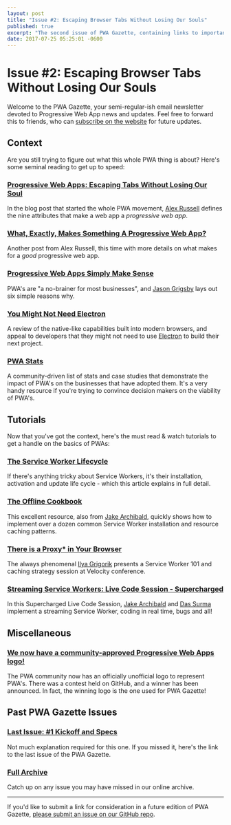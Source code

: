 ```yaml
---
layout: post
title: "Issue #2: Escaping Browser Tabs Without Losing Our Souls"
published: true
excerpt: "The second issue of PWA Gazette, containing links to important information about PWA's."
date: 2017-07-25 05:25:01 -0600
---
```


# Issue #2: Escaping Browser Tabs Without Losing Our Souls

Welcome to the PWA Gazette, your semi-regular-ish email newsletter devoted to Progressive Web App news and updates. Feel free to forward this to friends, who can [subscribe on the website](http://pwagazette.com/) for future updates.

## Context
Are you still trying to figure out what this whole PWA thing is about? Here's some seminal reading to get up to speed:

### [Progressive Web Apps: Escaping Tabs Without Losing Our Soul](https://infrequently.org/2015/06/progressive-apps-escaping-tabs-without-losing-our-soul/)
In the blog post that started the whole PWA movement, [Alex Russell](https://twitter.com/slightlylate) defines the nine attributes that make a web app a *progressive web app*.

### [What, Exactly, Makes Something A Progressive Web App?](https://infrequently.org/2016/09/what-exactly-makes-something-a-progressive-web-app/)
Another post from Alex Russell, this time with more details on what makes for a *good* progressive web app.

### [Progressive Web Apps Simply Make Sense](https://cloudfour.com/thinks/progressive-web-apps-simply-make-sense/)
PWA's are "a no-brainer for most businesses", and [Jason Grigsby](https://twitter.com/grigs) lays out six simple reasons why.

### [You Might Not Need Electron](https://youmightnotneedelectron.com/)
A review of the native-like capabilities built into modern browsers, and appeal to developers that they might not need to use [Electron](https://electron.atom.io/) to build their next project.

### [PWA Stats](https://www.pwastats.com/)
A community-driven list of stats and case studies that demonstrate the impact of PWA's on the businesses that have adopted them. It's a very handy resource if you're trying to convince decision makers on the viability of PWA's.

## Tutorials
Now that you've got the context, here's the must read & watch tutorials to get a handle on the basics of PWAs:

### [The Service Worker Lifecycle](https://developers.google.com/web/fundamentals/instant-and-offline/service-worker/lifecycle)
If there's anything tricky about Service Workers, it's their installation, activation and update life cycle - which this article explains in full detail.

### [The Offline Cookbook](https://developers.google.com/web/fundamentals/instant-and-offline/offline-cookbook/)
This excellent resource, also from [Jake Archibald](https://twitter.com/jaffathecake), quickly shows how to implement over a dozen common Service Worker installation and resource caching patterns.

### [There is a Proxy* in Your Browser](https://www.youtube.com/watch?v=etACK2qbHfc)
The always phenomenal [Ilya Grigorik](https://twitter.com/igrigorik) presents a Service Worker 101 and caching strategy session at Velocity conference.

### [Streaming Service Workers: Live Code Session - Supercharged](https://www.youtube.com/watch?v=3Tr-scf7trE)
In this Supercharged Live Code Session, [Jake Archibald](https://twitter.com/jaffathecake) and [Das Surma](https://twitter.com/dassurma) implement a streaming Service Worker, coding in real time, bugs and all!

## Miscellaneous
### [We now have a community-approved Progressive Web Apps logo!](https://medium.com/samsung-internet-dev/we-now-have-a-community-approved-progressive-web-apps-logo-823f212f57c9)
The PWA community now has an officially unofficial logo to represent PWA's. There was a contest held on GitHub, and a winner has been announced. In fact, the winning logo is the one used for PWA Gazette!

## Past PWA Gazette Issues

### [Last Issue: #1 Kickoff and Specs](http://pwagazette.com/1-Kickoff-and-Specs/)
Not much explanation required for this one. If you missed it, here's the link to the last issue of the PWA Gazette.

### [Full Archive](http://pwagazette.com/archive/)
Catch up on any issue you may have missed in our online archive.

---

If you'd like to submit a link for consideration in a future edition of PWA Gazette, [please submit an issue on our GitHub repo](https://github.com/nikmd23/pwa-gazette/issues/new).